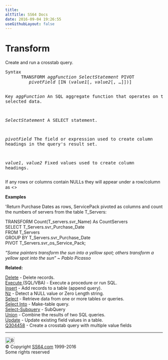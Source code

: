 ```yaml
---
title:
altTitle: SS64 Docs
date: 2016-09-04 19:26:55
useGithubLayout: false
---
```

<!-- #BeginLibraryItem "/Library/head_access.lbi" --><!-- #EndLibraryItem --><h1>Transform</h1>
<p> Create and run a crosstab query.</p>
<pre>Syntax
      TRANSFORM <i>aggFunction</i> <i>SelectStatement</i> PIVOT
         <i>pivotField</i> [IN (<i>value1</i>[, <i>value2</i>[, …]])]

Key
   <i>aggFunction</i>     An SQL aggregate function that operates on the selected data.

   <i>SelectStatement</i> A SELECT statement.

   <i>pivotField</i>      The field or expression used to create column headings
                   in the query's result set.

   <i>value1</i>, <i>value2</i>  Fixed values used to create column headings.</pre>
<p>If any rows or columns contain NULLs they will appear under a row/column as<span class="code"> &lt;&gt;</span> </p>
<p><b>Examples</b></p>
<p>'Return Purchase Dates as rows, ServicePack pivoted as columns and count the numbers of servers from the table T_Servers:</p>
<p class="code">TRANSFORM Count(T_servers.svr_Name) As CountServers<br>
SELECT T_Servers.svr_Purchase_Date<br>
FROM T_Servers<br>
GROUP BY T_Servers.svr_Purchase_Date<br>
PIVOT T_Servers.svr_os_Service_Pack;</p>
<p class="quote"><i>“Some painters transform the sun into a yellow spot; others transform a yellow spot into the sun” ~ Pablo Picasso</i></p>
<p><b>Related:</b></p>
<p><a href="delete.html">Delete</a> - Delete records.<br>
<a href="execute.html">Execute </a>(SQL/VBA) - Execute a procedure or run SQL.<br>
<a href="insert.html">Insert</a> - Add records to a table (append query).<br>
<a href="nz.html">Nz</a> - Detect a NULL value or Zero Length string.<br>
<a href="select.html">Select</a> - Retrieve data from one or more tables or queries.<br>
<a href="select-into.html">Select Into</a> - Make-table query.<br>
<a href="select-subquery.html">Select-Subquery</a> - SubQuery<br>
<a href="union.html">Union</a> - Combine the results of two SQL queries.<br>
<a href="update.html">Update</a> - Update existing field values in a table.<br>
<a href="http://support.microsoft.com/kb/304458">Q304458</a> - Create a crosstab query with multiple value fields</p><!-- #BeginLibraryItem "/Library/foot_access.lbi" --><p>
<!-- access -->

<hr>
<div id="bl" class="footer"><a href="transform.html#"><img src="../images/top.png" width="30" height="22" alt="Back to the Top"></a></div>
<div id="br" class="footer, tagline">© Copyright <a href="../index.html">SS64.com</a> 1999-2016<br>
Some rights reserved</div><!-- #EndLibraryItem --><p></p>


